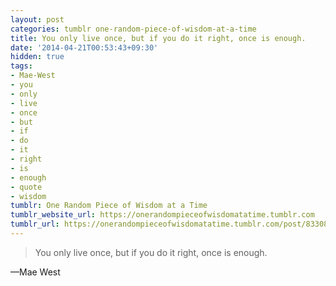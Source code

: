 ```yaml
---
layout: post
categories: tumblr one-random-piece-of-wisdom-at-a-time
title: You only live once, but if you do it right, once is enough.
date: '2014-04-21T00:53:43+09:30'
hidden: true
tags:
- Mae-West
- you
- only
- live
- once
- but
- if
- do
- it
- right
- is
- enough
- quote
- wisdom
tumblr: One Random Piece of Wisdom at a Time
tumblr_website_url: https://onerandompieceofwisdomatatime.tumblr.com
tumblr_url: https://onerandompieceofwisdomatatime.tumblr.com/post/83308449434/you-only-live-once-but-if-you-do-it-right-once
---
```

> You only live once, but if you do it right, once is enough.

—Mae West

